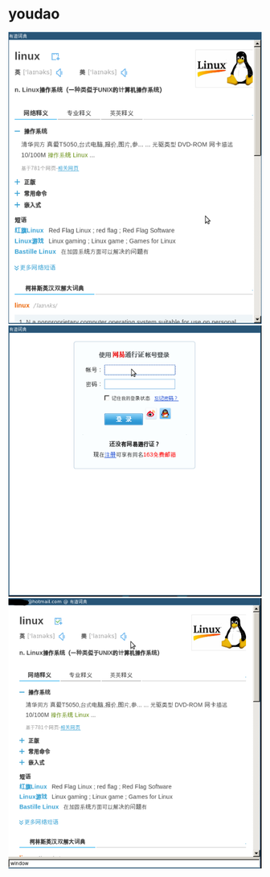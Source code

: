 youdao
======

![Main Window](screenshot/main_window.png "")
![Login Window](screenshot/login.png "")
![Window](screenshot/mw-login.png "")
